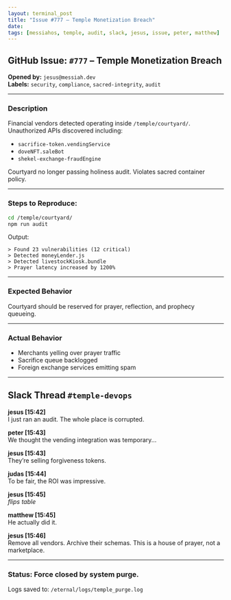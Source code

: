 ```yaml
---
layout: terminal_post
title: "Issue #777 – Temple Monetization Breach"
date: 
tags: [messiahos, temple, audit, slack, jesus, issue, peter, matthew]
---
```


## GitHub Issue: `#777` – Temple Monetization Breach  
**Opened by:** `jesus@messiah.dev`  
**Labels:** `security`, `compliance`, `sacred-integrity`, `audit`

---

### Description

Financial vendors detected operating inside `/temple/courtyard/`.  
Unauthorized APIs discovered including:

- `sacrifice-token.vendingService`
- `doveNFT.saleBot`
- `shekel-exchange-fraudEngine`

Courtyard no longer passing holiness audit. Violates sacred container policy.

---

### Steps to Reproduce:

```bash
cd /temple/courtyard/
npm run audit
```

Output:

```log
> Found 23 vulnerabilities (12 critical)
> Detected moneyLender.js
> Detected livestockKiosk.bundle
> Prayer latency increased by 1200%
```

---

### Expected Behavior

Courtyard should be reserved for prayer, reflection, and prophecy queueing.

---

### Actual Behavior

- Merchants yelling over prayer traffic
- Sacrifice queue backlogged
- Foreign exchange services emitting spam

---

## Slack Thread `#temple-devops`

**jesus [15:42]**  
I just ran an audit. The whole place is corrupted.

**peter [15:43]**  
We thought the vending integration was temporary...

**jesus [15:43]**  
They’re selling forgiveness tokens.

**judas [15:44]**  
To be fair, the ROI was impressive.

**jesus [15:45]**  
*flips table*

**matthew [15:45]**  
He actually did it.

**jesus [15:46]**  
Remove all vendors. Archive their schemas. This is a house of prayer, not a marketplace.

---

### Status: **Force closed by system purge.**  
Logs saved to: `/eternal/logs/temple_purge.log`